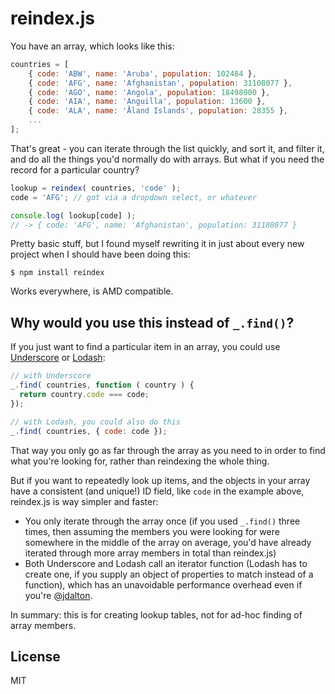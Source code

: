 reindex.js
==========

You have an array, which looks like this:

```js
countries = [
	{ code: 'ABW', name: 'Aruba', population: 102484 },
	{ code: 'AFG', name: 'Afghanistan', population: 31108077 },
	{ code: 'AGO', name: 'Angola', population: 18498000 },
	{ code: 'AIA', name: 'Anguilla', population: 13600 },
	{ code: 'ALA', name: 'Åland Islands', population: 28355 },
	...
];
```

That's great - you can iterate through the list quickly, and sort it, and filter it, and do all the things you'd normally do with arrays. But what if you need the record for a particular country?

```js
lookup = reindex( countries, 'code' );
code = 'AFG'; // got via a dropdown select, or whatever

console.log( lookup[code] );
// -> { code: 'AFG', name: 'Afghanistan', population: 31108077 }
```

Pretty basic stuff, but I found myself rewriting it in just about every new project when I should have been doing this:

```
$ npm install reindex
```

Works everywhere, is AMD compatible.


Why would you use this instead of `_.find()`?
---------------------------------------------

If you just want to find a particular item in an array, you could use [Underscore](http://underscorejs.org/#find) or [Lodash](http://lodash.com/docs#find):

```js
// with Underscore
_.find( countries, function ( country ) {
  return country.code === code;
});

// with Lodash, you could also do this
_.find( countries, { code: code });
```

That way you only go as far through the array as you need to in order to find what you're looking for, rather than reindexing the whole thing.

But if you want to repeatedly look up items, and the objects in your array have a consistent (and unique!) ID field, like `code` in the example above, reindex.js is way simpler and faster:

* You only iterate through the array once (if you used `_.find()` three times, then assuming the members you were looking for were somewhere in the middle of the array on average, you'd have already iterated through more array members in total than reindex.js)
* Both Underscore and Lodash call an iterator function (Lodash has to create one, if you supply an object of properties to match instead of a function), which has an unavoidable performance overhead even if you're [@jdalton](https://twitter.com/jdalton).

In summary: this is for creating lookup tables, not for ad-hoc finding of array members.


License
-------

MIT
